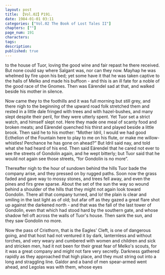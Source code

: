 ```yaml
---
layout: post
title: 【Vol.02】P191.
date: 1984-01-01 03:11
categories: ["Vol.02 The Book of Lost Tales II"]
chapters: [""]
page_num: 191
characters: 
tags: 
description: 
published: true
---
```


<p style="text-indent: 0;">
to the house of Tuor, loving the good wine and fair repast he there received. But none could say where Salgant was, nor can they now. Mayhap he was whelmed by fire upon his bed; yet some have it that he was taken captive to the halls of Melko and made his buffoon - and this is an ill fate for a noble of the good race of the Gnomes. Then was Eärendel sad at that, and walked beside his mother in silence.
</p>

Now came they to the foothills and it was full morning but still grey, and there nigh to the beginning of the upward road folk stretched them and rested in a little dale fringed with trees and with hazel-bushes, and many slept despite their peril, for they were utterly spent. Yet Tuor set a strict watch, and himself slept not. Here they made one meal of scanty food and broken meats; and Eärendel quenched his thirst and played beside a little brook. Then said he to his mother: “Mother Idril, I would we had good Ecthelion of the Fountain here to play to me on his flute, or make me willow-whistles! Perchance he has gone on ahead?” But Idril said nay, and told what she had heard of his end. Then said Eärendel that he cared not ever to see the streets of Gondolin again, and he wept bitterly; but Tuor said that he would not again see those streets, “for Gondolin is no more”.

Thereafter nigh to the hour of sundown behind the hills Tuor bade the company arise, and they pressed on by rugged paths. Soon now the grass faded and gave way to mossy stones, and trees fell away, and even the pines and firs grew sparse. About the set of the sun the way so wound behind a shoulder of the hills that they might not again look toward Gondolin. There all that company turned, and lo! the plain is clear and smiling in the last light as of old; but afar off as they gazed a great flare shot up against the darkened north - and that was the fall of the last tower of Gondolin, even that which had stood hard by the southern gate, and whose shadow fell oft across the walls of Tuor's house. Then sank the sun, and they saw Gondolin no more.

Now the pass of Cristhorn, that is the Eagles' Cleft, is one of dangerous going, and that host had not ventured it by dark, lanternless and without torches, and very weary and cumbered with women and children and sick and stricken men, had it not been for their great fear of Melko's scouts, for it was a great company and might not fare very secretly. Darkness gathered rapidly as they approached that high place, and they must string out into a long and straggling line. Galdor and a band of men spear-armed went ahead, and Legolas was with them, whose eyes

